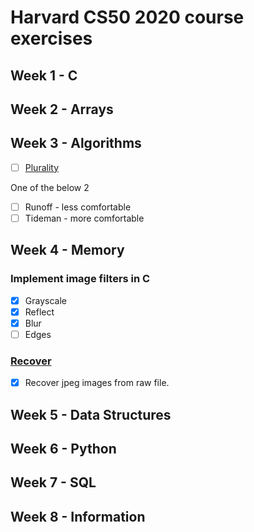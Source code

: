 # Harvard CS50 2020 course exercises

## Week 1 - C

## Week 2 - Arrays  

## Week 3 - Algorithms  
- [ ] [Plurality](https://cs50.harvard.edu/x/2020/psets/3/plurality/)

One of the below 2  
- [ ] Runoff - less comfortable
- [ ] Tideman - more comfortable

## Week 4 - Memory  
### Implement image filters in C  
- [x] Grayscale
- [x] Reflect
- [x] Blur
- [ ] Edges
### [Recover](https://cs50.harvard.edu/x/2020/psets/4/recover/)
- [x] Recover jpeg images from raw file. 

## Week 5 - Data Structures  

## Week 6 - Python

## Week 7 - SQL

## Week 8 - Information  


